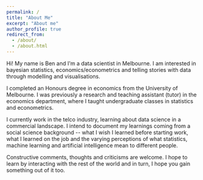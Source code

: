 ```yaml
---
permalink: /
title: "About Me"
excerpt: "About me"
author_profile: true
redirect_from: 
  - /about/
  - /about.html
---
```


Hi! My name is Ben and I'm a data scientist in Melbourne. I am interested in bayesian statistics, economics/econometrics and telling stories with data through modelling and visualisations.

I completed an Honours degree in economics from the University of Melbourne. I was previously a research and teaching assistant (tutor) in the economics department, where I taught undergraduate classes in statistics and econometrics.

I currently work in the telco industry, learning about data science in a commercial landscape. I intend to document my learnings coming from a social science background  -- what I wish I learned before starting work, what I learned on the job and the varying perceptions of what statistics, machine learning and artificial intelligence mean to different people.

Constructive comments, thoughts and criticisms are welcome. I hope to learn by interacting with the rest of the world and in turn, I hope you gain something out of it too.
